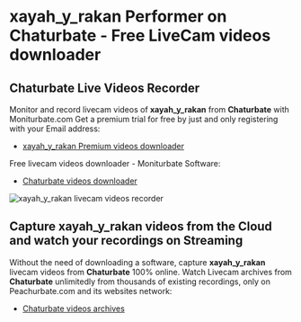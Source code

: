 # xayah_y_rakan Performer on Chaturbate - Free LiveCam videos downloader

## Chaturbate Live Videos Recorder

Monitor and record livecam videos of **xayah_y_rakan** from **Chaturbate** with Moniturbate.com
Get a premium trial for free by just and only registering with your Email address:
* [xayah_y_rakan Premium videos downloader](https://moniturbate.com/request-demo-licence-key.html)

Free livecam videos downloader - Moniturbate Software:
* [Chaturbate videos downloader](https://moniturbate.com/moniturbate-download-software.html)

![xayah_y_rakan livecam videos recorder](https://peachurnet.com/templates/moniturbate-software.png)


## Capture xayah_y_rakan videos from the Cloud and watch your recordings on Streaming

Without the need of downloading a software, capture **xayah_y_rakan** livecam videos from **Chaturbate** 100% online.
Watch Livecam archives from **Chaturbate** unlimitedly from thousands of existing recordings, only on Peachurbate.com and its websites network:
* [Chaturbate videos archives](https://peachurnet.com/)